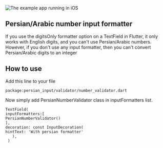 <!--
This README describes the package. If you publish this package to pub.dev,
this README's contents appear on the landing page for your package.

For information about how to write a good package README, see the guide for
[writing package pages](https://dart.dev/guides/libraries/writing-package-pages).

For general information about developing packages, see the Dart guide for
[creating packages](https://dart.dev/guides/libraries/create-library-packages)
and the Flutter guide for
[developing packages and plugins](https://flutter.dev/developing-packages).
-->




![The example app running in iOS](https://s6.uupload.ir/files/untifftled_959h.gif)

## Persian/Arabic number input formatter

If you use the digitsOnly formatter option on a TextField in Flutter, it only works with English digits, and you can't use Persian/Arabic numbers.
However, if you don't use any input formatter, then you can't convert Persian/Arabic digits to an integer


## How to use

Add this line to your file
````
package:persian_input/validator/number_validator.dart
````


Now simply add PersianNumberValidator class in inputFormatters list.

````
TextField(
inputFormatters:[
PersianNumberValidator()
],
decoration: const InputDecoration(
hintText: 'With persian formatter'
   ),
 )
````
